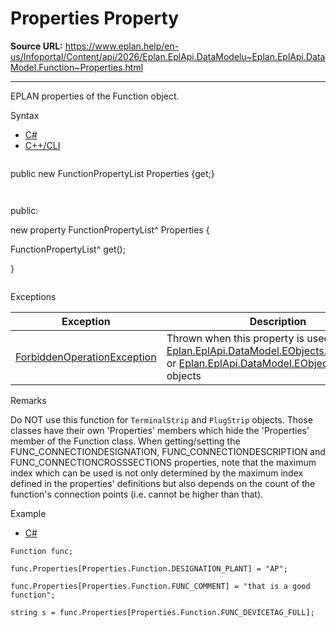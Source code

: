 # Properties Property

**Source URL:** https://www.eplan.help/en-us/Infoportal/Content/api/2026/Eplan.EplApi.DataModelu~Eplan.EplApi.DataModel.Function~Properties.html

---

EPLAN properties of the Function object.

Syntax

- [C#](#i-syntax-CS)
- [C++/CLI](#i-syntax-CPP2005)

```
```
public new FunctionPropertyList Properties {get;}
```
```

```
```
public:

new property FunctionPropertyList^ Properties {

   FunctionPropertyList^ get();

}
```
```

Exceptions

| Exception | Description |
| --- | --- |
| [ForbiddenOperationException](Eplan.EplApi.DataModelu~Eplan.EplApi.DataModel.ForbiddenOperationException.html) | Thrown when this property is used for [Eplan.EplApi.DataModel.EObjects.TerminalStrip](Eplan.EplApi.DataModelu~Eplan.EplApi.DataModel.EObjects.TerminalStrip.html) or [Eplan.EplApi.DataModel.EObjects.PlugStrip](Eplan.EplApi.DataModelu~Eplan.EplApi.DataModel.EObjects.PlugStrip.html) objects |

Remarks

Do NOT use this function for `TerminalStrip` and `PlugStrip` objects. Those classes have their own 'Properties' members which hide the 'Properties' member of the Function class. When getting/setting the FUNC\_CONNECTIONDESIGNATION, FUNC\_CONNECTIONDESCRIPTION and FUNC\_CONNECTIONCROSSSECTIONS properties, note that the maximum index which can be used is not only determined by the maximum index defined in the properties' definitions but also depends on the count of the function's connection points (i.e. cannot be higher than that).

Example

- [C#](#i-tab-content-b3737530-bb69-4f83-82d4-2f3ba0368d96)

```
Function func;

func.Properties[Properties.Function.DESIGNATION_PLANT] = "AP";

func.Properties[Properties.Function.FUNC_COMMENT] = "that is a good function";

string s = func.Properties[Properties.Function.FUNC_DEVICETAG_FULL];
```
